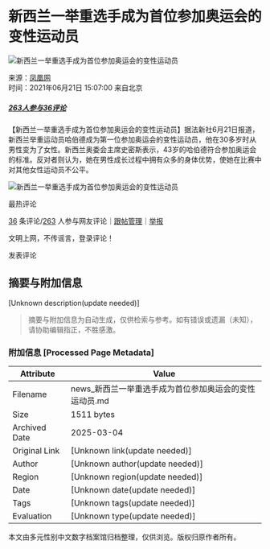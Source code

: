 # 新西兰一举重选手成为首位参加奥运会的变性运动员

![新西兰一举重选手成为首位参加奥运会的变性运动员](//d.ifengimg.com/w121_h75_q90/x0.ifengimg.com/ucms/2021_26/7A3C4E7280D6C6265FDEFA2CC6D46650F45D4C87_size46_w640_h360.jpg)

来源：[凤凰网](https://ishare.ifeng.com/mediaShare/home/1593041/media)  
时间：2021年06月21日 15:07:00 来自北京

##### [263人参与](//gentie.ifeng.com/c/comment/87FtgLr4Yq1)[36评论](//gentie.ifeng.com/c/comment/87FtgLr4Yq1)

【新西兰一举重选手成为首位参加奥运会的变性运动员】据法新社6月21日报道，新西兰举重运动员哈伯德成为第一位参加奥运会的变性运动员，他在30多岁时从男性变为了女性。新西兰奥委会主席史密斯表示，43岁的哈伯德符合参加奥运会的标准。反对者则认为，她在男性成长过程中拥有众多的身体优势，使她在比赛中对其他女性运动员不公平。

![新西兰一举重选手成为首位参加奥运会的变性运动员](https://x0.ifengimg.com/ucms/2021_26/7A3C4E7280D6C6265FDEFA2CC6D46650F45D4C87_size46_w640_h360.jpg)

最热评论

[36](//gentie.ifeng.com/c/comment/87FtgLr4Yq1) 条评论/[263](//gentie.ifeng.com/c/comment/87FtgLr4Yq1) 人参与网友评论｜[跟帖管理](//gentie.ifeng.com/commentManage)｜[举报](//gentie.ifeng.com/superviseReport)

文明上网，不传谣言，登录评论！

发表评论
<!-- tcd_original_link https://news.ifeng.com/c/87FtgLr4Yq1 -->


## 摘要与附加信息

<!-- tcd_abstract -->
[Unknown description(update needed)]
<!-- tcd_abstract_end -->

> 摘要与附加信息为自动生成，仅供检索与参考。如有错误或遗漏（未知），请协助编辑指正，不胜感激。

### 附加信息 [Processed Page Metadata]

| Attribute       | Value                                  |
|-----------------|----------------------------------------|
| Filename        | news_新西兰一举重选手成为首位参加奥运会的变性运动员.md                             |
| Size            | 1511 bytes                           |
| Archived Date   | 2025-03-04                             |
| Original Link   | [Unknown link(update needed)]                       |
| Author          | [Unknown author(update needed)]                               |
| Region          | [Unknown region(update needed)]                               |
| Date            | [Unknown date(update needed)]                                 |
| Tags            | [Unknown tags(update needed)]                                 |
| Evaluation            | [Unknown type(update needed)]                                 |
<!-- tcd_table_end -->

本文由多元性别中文数字档案馆归档整理，仅供浏览。版权归原作者所有。
